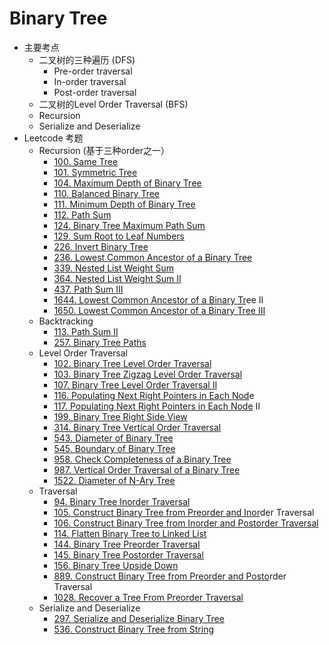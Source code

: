 # Binary Tree

* 主要考点
  * 二叉树的三种遍历 (DFS)
    * Pre-order traversal
    * In-order traversal
    * Post-order traversal
  * 二叉树的Level Order Traversal (BFS)
  * Recursion
  * Serialize and Deserialize
* Leetcode 考题
  * Recursion (基于三种order之一）
    * [100. Same Tree](https://leetcode.com/problems/same-tree)
    * [101. Symmetric Tree](https://leetcode.com/problems/symmetric-tree)
    * [104. Maximum Depth of Binary Tree](https://leetcode.com/problems/maximum-depth-of-binary-tree)
    * [110. Balanced Binary Tree](https://leetcode.com/problems/balanced-binary-tree)
    * [111. Minimum Depth of Binary Tree](https://leetcode.com/problems/minimum-depth-of-binary-tree)
    * [112. Path Sum](https://leetcode.com/problems/path-sum)
    * [124. Binary Tree Maximum Path Sum](https://leetcode.com/problems/binary-tree-maximum-path-sum)
    * [129. Sum Root to Leaf Numbers](https://leetcode.com/problems/sum-root-to-leaf-numbers)
    * [226. Invert Binary Tree](https://leetcode.com/problems/invert-binary-tree)
    * [236. Lowest Common Ancestor of a Binary Tree](https://leetcode.com/problems/lowest-common-ancestor-of-a-binary-tree)
    * [339. Nested List Weight Sum](https://leetcode.com/problems/nested-list-weight-sum)
    * [364. Nested List Weight Sum II](https://leetcode.com/problems/nested-list-weight-sum-ii)
    * [437. Path Sum III](https://leetcode.com/problems/path-sum-iii)
    * [1644. Lowest Common Ancestor of a Binary Tr](https://leetcode.com/problems/lowest-common-ancestor-of-a-binary-tree-ii)ee II
    * [1650. Lowest Common Ancestor of a Binary Tree III](https://leetcode.com/problems/lowest-common-ancestor-of-a-binary-tree-iii)
  * Backtracking
    * [113. Path Sum II](https://leetcode.com/problems/path-sum-ii)
    * [257. Binary Tree Paths](https://leetcode.com/problems/binary-tree-paths)
  * Level Order Traversal
    * [102. Binary Tree Level Order Traversal](https://leetcode.com/problems/binary-tree-level-order-traversal)
    * [103. Binary Tree Zigzag Level Order Traversal](https://leetcode.com/problems/binary-tree-zigzag-level-order-traversal)
    * [107. Binary Tree Level Order Traversal II](https://leetcode.com/problems/binary-tree-level-order-traversal-ii)
    * [116. Populating Next Right Pointers in Each Nod](https://leetcode.com/problems/populating-next-right-pointers-in-each-node)e
    * [117. Populating Next Right Pointers in Each Node](https://leetcode.com/problems/populating-next-right-pointers-in-each-node-ii) II
    * [199. Binary Tree Right Side View](https://leetcode.com/problems/binary-tree-right-side-view)[ ](https://leetcode.com/problems/populating-next-right-pointers-in-each-node-ii)
    * [314. Binary Tree Vertical Order Traversal](https://leetcode.com/problems/binary-tree-vertical-order-traversal)
    * [543. Diameter of Binary Tree](https://leetcode.com/problems/diameter-of-binary-tree)
    * [545. Boundary of Binary Tree](https://leetcode.com/problems/boundary-of-binary-tree)
    * [958. Check Completeness of a Binary Tree](https://leetcode.com/problems/check-completeness-of-a-binary-tree)
    * [987. Vertical Order Traversal of a Binary Tree](https://leetcode.com/problems/vertical-order-traversal-of-a-binary-tree)
    * [1522. Diameter of N-Ary Tree](https://leetcode.com/problems/diameter-of-n-ary-tree)
  * Traversal
    * [94. Binary Tree Inorder Traversal](https://leetcode.com/problems/binary-tree-inorder-traversal)
    * [105. Construct Binary Tree from Preorder and Inor](https://leetcode.com/problems/construct-binary-tree-from-preorder-and-inorder-traversal/)der Traversal
    * [106. Construct Binary Tree from Inorder and Postorder Traversal](https://leetcode.com/problems/construct-binary-tree-from-inorder-and-postorder-traversal)
    * [114. Flatten Binary Tree to Linked List](https://leetcode.com/problems/flatten-binary-tree-to-linked-list)
    * [144. Binary Tree Preorder Traversal](https://leetcode.com/problems/binary-tree-preorder-traversal)
    * [145. Binary Tree Postorder Traversal](https://leetcode.com/problems/binary-tree-postorder-traversal)
    * [156. Binary Tree Upside Down](https://leetcode.com/problems/binary-tree-upside-down)
    * [889. Construct Binary Tree from Preorder and Posto](https://leetcode.com/problems/construct-binary-tree-from-preorder-and-postorder-traversal)rder Traversal
    * [1028. Recover a Tree From Preorder Traversal](https://leetcode.com/problems/recover-a-tree-from-preorder-traversal)
  * Serialize and Deserialize
    * [297. Serialize and Deserialize Binary Tree](https://leetcode.com/problems/serialize-and-deserialize-binary-tree)
    * [536. Construct Binary Tree from String](https://leetcode.com/problems/construct-binary-tree-from-string)
